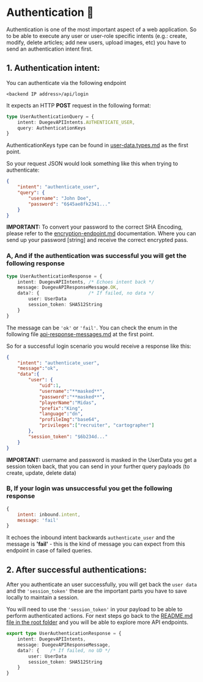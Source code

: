 # Authentication 🔐

Authentication is one of the most important aspect of a web application. So to be able to execute any user or user-role specific intents (e.g.: create, modify, delete articles; add new users, upload images, etc) you have to send an authentication intent first.

## 1. Authentication intent:

You can authenticate via the following endpoint

``<backend IP address>/api/login``

It expects an HTTP **POST** request in the following format:

```Typescript
type UserAuthenticationQuery = {
    intent: DuegevAPIIntents.AUTHENTICATE_USER,
    query: AuthenticationKeys
}
```

AuthenticationKeys type can be found in [user-data.types.md](./types/user-data.types.md) as the first point.

So your request JSON would look something like this when trying to authenticate:
```JSON
{
    "intent": "authenticate_user",
    "query": {
        "username": "John Doe",
        "password": "6$45ae8fk2341..."
    }
}
```

**IMPORTANT:** To convert your password to the correct SHA Encoding, please refer to the [encryption-endpoint.md](./encryption-endpoint.md) documentation. Where you can send up your password [string] and receive the correct encrypted pass.

### A, And if the authentication was **successful** you will get the following response

```Typescript
type UserAuthenticationResponse = {
    intent: DuegevAPIIntents, /* Echoes intent back */
    message: DuegevAPIResponseMessage.OK,
    data?: {                  /* If failed, no data */
        user: UserData
        session_token: SHA512String
    } 
}
```

The message can be ``'ok'`` or ``'fail'``. You can check the enum in the following file [api-response-messages.md](./enums/api-response-messages.md) at the first point. 

So for a successful login scenario you would receive a response like this:
```JSON
{
    "intent": "authenticate_user",
    "message":"ok",
    "data":{
        "user": {
            "uid":1,
            "username":"**masked**",
            "password":"**masked**",
            "playerName":"Midas",
            "prefix":"King",
            "language":"dn",
            "profileImg":"base64",
            "privileges":["recruiter", "cartographer"]
        },
        "session_token": "$6b234d..."
    }
}

```

**IMPORTANT:** username and password is masked in the UserData you get a session token back, that you can send in your further query payloads (to create, update, delete data)

### B, If your login was unsuccessful you get the following response

```Javascript
{ 
    intent: inbound.intent, 
    message: 'fail' 
}
```

It echoes the inbound intent backwards ``authenticate_user`` and the message is **'fail'** - this is the kind of message you can expect from this endpoint in case of failed queries.


## 2. After successful authentications:

After you authenticate an user successfully, you will get back the ``user data`` and the ``'session_token'`` these are the important parts you have to save locally to maintain a session.

You will need to use the ``'session_token'`` in your payload to be able to perform authenticated actions. For next steps go back to the [README.md file in the root folder](../README.md) and you will be able to explore more API endpoints. 

```Typescript
export type UserAuthenticationResponse = {
    intent: DuegevAPIIntents,
    message: DuegevAPIResponseMessage,
    data?: {    /* If failed, no UD */
        user: UserData
        session_token: SHA512String
    }
}
```